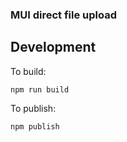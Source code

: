 ### MUI direct file upload

## Development

To build:

```
npm run build
```

To publish:

```
npm publish
```
